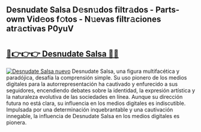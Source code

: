 ## Desnudate Salsa D𝚎sn𝚞dos filtr𝚊dos - Parts-owm Vid𝚎os f𝚘tos - N𝚞evas filtr𝚊ciones atr𝚊ctivas P0yuV

# <h2><a href="http://mbcmq7.tromn.icu/?c=Desnudate+Salsa">🔗👉👉👉 Desnudate Salsa 🔗🔗</a></h2>

[![Desnudate Salsa nuevo](https://i.imgur.com/pEAQMta.gif)](http://mbcmq7.tromn.icu/?c=Desnudate+Salsa)
Desnudate Salsa, una figura multifacética y paradójica, desafía la comprensión simple. Su uso pionero de los medios digitales para la autorrepresentación ha cautivado y enfurecido a sus seguidores, encendiendo debates sobre la identidad, la expresión artística y la naturaleza evolutiva de las sociedades en línea. Aunque su dirección futura no está clara, su influencia en los medios digitales es indiscutible. Impulsada por una determinación inquebrantable y una cautivación innegable, la influencia de Desnudate Salsa en los medios digitales es pionera.
